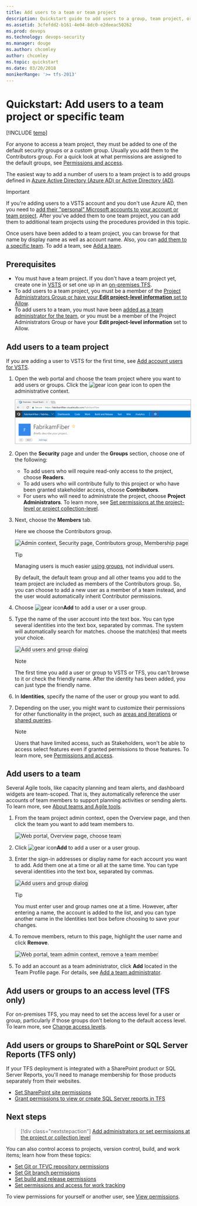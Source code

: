 ```yaml
---
title: Add users to a team or team project
description: Quickstart guide to add users to a group, team project, or team 
ms.assetid: 3cfefdd2-b161-4e04-8dc0-e2deeac50262
ms.prod: devops
ms.technology: devops-security
ms.manager: douge
ms.author: chcomley
author: chcomley
ms.topic: quickstart
ms.date: 03/20/2018
monikerRange: '>= tfs-2013'
---
```

# Quickstart: Add users to a team project or specific team

[!INCLUDE [temp](../_shared/version-vsts-tfs-all-versions.md)]

For anyone to access a team project, they must be added to one of the default security groups or a custom group. Usually you add them to the Contributors group. For a quick look at what permissions are assigned to the default groups, see [Permissions and access](permissions-access.md).

The easiest way to add a number of users to a team project is to add groups defined in [Azure Active Directory (Azure AD) or Active Directory (AD)](setup-ad-aad.md).

> [!IMPORTANT]
> If you're adding users to a VSTS account and you don't use Azure AD, then you need to [add their "personal" Microsoft accounts to your account or team project](../user-guide/sign-up-invite-teammates.md#invite-others). After you've added them to one team project, you can add them to additional team projects using the procedures provided in this topic.

Once users have been added to a team project, you can browse for that name by display name as well as account name. Also, you can [add them to a specific team](#add-team-members). To add a team, see [Add a team](../work/scale/multiple-teams.md).

## Prerequisites

* You must have a team project. If you don't have a team project yet, create one in [VSTS](../user-guide/sign-up-invite-teammates.md) or set one up in an [on-premises TFS](../accounts/create-team-project.md).
* To add users to a team project, you must be a member of the [Project Administrators Group or have your **Edit project-level information** set to Allow](set-project-collection-level-permissions.md).
* To add users to a team, you must have been [added as a team administrator for the team](../work/scale/add-team-administrator.md), or you must be a member of the Project Administrators Group or have your **Edit project-level information** set to Allow.

<a name="add-users-team-project"></a>

## Add users to a team project

If you are adding a user to VSTS for the first time, see [Add account users for VSTS](../accounts/add-account-users-from-user-hub.md?toc=/vsts/security/toc.json&bc=/vsts/security/breadcrumb/toc.json).

1. Open the web portal and choose the team project where you want to add users or groups. Click the ![gear icon](../_img/icons/gear-icon.png) gear icon to open the administrative context.

   <img src="_img/add-users/choose-team-project-click-gear-icon.png" alt="VSTS, TFS 2017, Team Project hub, Click gear icon to open the Admin context" style="border: 1px solid #C3C3C3;" /> 

<!---
**TFS 2015**
    ![Select team project from TFS home page](_img/add-users-team-project/overview.png)
-->

2. Open the **Security** page and under the **Groups** section, choose one of the following:
   * To add users who will require read-only access to the project, choose **Readers**.
   * To add users who will contribute fully to this project or who have been granted stakeholder access, choose **Contributors**.
   * For users who will need to administrate the project, choose **Project Administrators**. To learn more, see  [Set permissions at the project-level or project collection-level](set-project-collection-level-permissions.md).

3. Next, choose the **Members** tab.

   Here we choose the Contributors group.

   <img src="_img/add-users/add-members-to-contributors-group.png" alt="Admin context, Security page, Contributors group, Membership page" style="border: 1px solid #C3C3C3;" />

    > [!TIP]
    > Managing users is much easier [using groups](../security/about-permissions.md), not individual users.

   By default, the default team group and all other teams you add to the team project are included as members of the Contributors group. So, you can choose to add a new user as a member of a team instead, and the user would automatically inherit Contributor permissions. 

4. Choose ![gear icon](../_img/icons/add-light-icon.png)**Add** to add a user or a user group.

5. Type the name of the user account into the text box. You can type several identities into the text box, separated by commas. The system will automatically search for matches. choose the match(es) that meets your choice.

	<img src="_img/project-level-permissions-add-a-user.png" alt="Add users and group dialog" style="border: 1px solid #C3C3C3;" /> 

   > [!NOTE]
   > The first time you add a user or group to VSTS or TFS,
   > you can't browse to it or check the friendly name.
   > After the identity has been added, you can just type the friendly name.

<!---**TFS 2015**
    ![Choose the team project group and add members](../accounts/_img/add-users-team-project/add-contributor.png)-->

6. In **Identities**, specify the name of the user or group you want to add.

7. Depending on the user, you might want to customize their permissions for other functionality in the project, such as [areas and iterations](set-permissions-access-work-tracking.md) or [shared queries](../work/track/set-query-permissions.md).

   > [!NOTE]
   > Users that have limited access, such as Stakeholders, won't be able to access select features even if granted permissions to those features. To learn more, see [Permissions and access](permissions-access.md).

<a id="add-team-members"> </a>

## Add users to a team

Several Agile tools, like capacity planning and team alerts, and dashboard widgets are team-scoped. That is, they automatically reference the user accounts of team members to support planning activities or sending alerts. To learn more, see [About teams and Agile tools](../settings/about-teams-and-settings.md).

<a id="add-team-members-team-services" />

1. From the team project admin context, open the Overview page, and then click the team you want to add team members to.   

	<img src="_img/add-users/overview-page-select-team.png" alt="Web portal, Overview page, choose team" style="border: 1px solid #C3C3C3;" />

2. Click ![gear icon](../_img/icons/add-light-icon.png)**Add** to add a user or a user group.

3. Enter the sign-in addresses or display name for each account you want to add. Add them one at a time or all at the same time. You can type several identities into the text box, separated by commas.

	<img src="_img/project-level-permissions-add-a-user.png" alt="Add users and group dialog" style="border: 1px solid #C3C3C3;" />

   > [!TIP]
   > You must enter user and group names one at a time. However, after entering a name, the account is added to the list, and you can type another name in the Identities text box before choosing to save your changes.
 
4. To remove members, return to this page, highlight the user name and click **Remove**.

	<img src="_img/add-users/team-page-remove-team-member.png" alt="Web portal, team admin context, remove a team member" style="border: 1px solid #C3C3C3;" /> 

5. To add an account as a team administrator, click **Add** located in the Team Profile page. For details, see [Add a team administrator](../work/scale/add-team-administrator.md).

## Add users or groups to an access level (TFS only)

For on-premises TFS, you may need to set the access level for a user or group, particularly if those groups don't belong to the default access level. To learn more, see [Change access levels](change-access-levels.md).

## Add users or groups to SharePoint or SQL Server Reports (TFS only)

If your TFS deployment is integrated with a SharePoint product or SQL Server Reports, you'll need to manage membership for those products separately from their websites.

* [Set SharePoint site permissions](../security/set-sharepoint-permissions.md)
* [Grant permissions to view or create SQL Server reports in TFS](../report/admin/grant-permissions-to-reports.md)

## Next steps

> [!div class="nextstepaction"]
> [Add administrators or set permissions at the project or collection level](set-project-collection-level-permissions.md) 

You can also control access to projects, version control, build, and work items;
learn how from these topics: 

* [Set Git or TFVC repository permissions](set-git-tfvc-repository-permissions.md)
* [Set Git branch permissions](../git/branch-permissions.md)
* [Set build and release permissions](../build-release/set-permissions.md)
* [Set permissions and access for work tracking](set-permissions-access-work-tracking.md)

To view permissions for yourself or another user, see [View permissions](../security/view-permissions.md).
